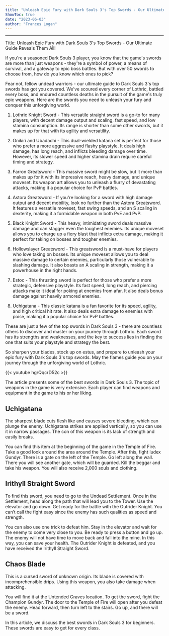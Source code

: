 ```yaml
---
title: "Unleash Epic Fury with Dark Souls 3's Top Swords - Our Ultimate Guide Reveals Them All!"
ShowToc: true 
date: "2023-06-03"
author: "Frances Logan"
---
```

*****
Title: Unleash Epic Fury with Dark Souls 3's Top Swords - Our Ultimate Guide Reveals Them All!

If you're a seasoned Dark Souls 3 player, you know that the game's swords are more than just weapons - they're a symbol of power, a means of survival, and a gateway to epic boss battles. But with over 50 swords to choose from, how do you know which ones to pick?

Fear not, fellow undead warriors - our ultimate guide to Dark Souls 3's top swords has got you covered. We've scoured every corner of Lothric, battled every boss, and endured countless deaths in the pursuit of the game's truly epic weapons. Here are the swords you need to unleash your fury and conquer this unforgiving world.

1. Lothric Knight Sword - This versatile straight sword is a go-to for many players, with decent damage output and scaling, fast speed, and low stamina consumption. Its range is shorter than some other swords, but it makes up for that with its agility and versatility.

2. Onikiri and Ubadachi - This dual-wielded katana set is perfect for those who prefer a more aggressive and flashy playstyle. It deals high damage, has long reach, and inflicts bleeding damage over time. However, its slower speed and higher stamina drain require careful timing and strategy.

3. Farron Greatsword - This massive sword might be slow, but it more than makes up for it with its impressive reach, heavy damage, and unique moveset. Its weapon art allows you to unleash a flurry of devastating attacks, making it a popular choice for PvP battles.

4. Astora Greatsword - If you're looking for a sword with high damage output and decent mobility, look no further than the Astora Greatsword. It features a versatile moveset, fast swing speeds, and an S scaling in dexterity, making it a formidable weapon in both PvE and PvP.

5. Black Knight Sword - This heavy, intimidating sword deals massive damage and can stagger even the toughest enemies. Its unique moveset allows you to charge up a fiery blast that inflicts extra damage, making it perfect for taking on bosses and tougher enemies.

6. Hollowslayer Greatsword - This greatsword is a must-have for players who love taking on bosses. Its unique moveset allows you to deal massive damage to certain enemies, particularly those vulnerable to slashing damage. It also boasts an A scaling in strength, making it a powerhouse in the right hands.

7. Estoc - This thrusting sword is perfect for those who prefer a more strategic, defensive playstyle. Its fast speed, long reach, and piercing attacks make it ideal for poking at enemies from afar. It also deals bonus damage against heavily armored enemies.

8. Uchigatana - This classic katana is a fan favorite for its speed, agility, and high critical hit rate. It also deals extra damage to enemies with poise, making it a popular choice for PvP battles.

These are just a few of the top swords in Dark Souls 3 - there are countless others to discover and master on your journey through Lothric. Each sword has its strengths and weaknesses, and the key to success lies in finding the one that suits your playstyle and strategy the best.

So sharpen your blades, stock up on estus, and prepare to unleash your epic fury with Dark Souls 3's top swords. May the flames guide you on your journey through the unforgiving world of Lothric.

{{< youtube hgrQqcrD52c >}} 



The article presents some of the best swords in Dark Souls 3. The topic of weapons in the game is very extensive. Each player can find weapons and equipment in the game to his or her liking.
 
## Uchigatana
 
The sharpest blade cuts flesh like and causes severe bleeding, which can plunge the enemy. Uchigatana strikes are applied vertically, so you can use it in narrow passages. The con of this weapon is its lack of strength and easily breaks.
 
You can find this item at the beginning of the game in the Temple of Fire. Take a good look around the area around the Temple. After this, fight Iudex Gundyr. There is a gate on the left of the Temple. Go left along the wall. There you will see another gate, which will be guarded. Kill the beggar and take his weapon. You will also receive 2,000 souls and clothing.
 
## Irithyll Straight Sword
 
To find this sword, you need to go to the Undead Settlement. Once in the Settlement, head along the path that will lead you to the Tower. Use the elevator and go down. Get ready for the battle with the Outrider Knight. You can’t call the fight easy since the enemy has such qualities as speed and strength.
 
You can also use one trick to defeat him. Stay in the elevator and wait for the enemy to come very close to you. Be ready to press a button and go up. The enemy will not have time to move back and fall into the mine. In this way, you can save your health. The Outrider Knight is defeated, and you have received the Irithyll Straight Sword.
 
## Chaos Blade
 
This is a cursed sword of unknown origin. Its blade is covered with incomprehensible drips. Using this weapon, you also take damage when attacking.
 
You will find it at the Untended Graves location. To get the sword, fight the Champion Gundyr. The door to the Temple of Fire will open after you defeat the enemy. Head forward, then turn left to the stairs. Go up, and there will be a sword.
 
In this article, we discuss the best swords in Dark Souls 3 for beginners. These swords are easy to get for every class.





